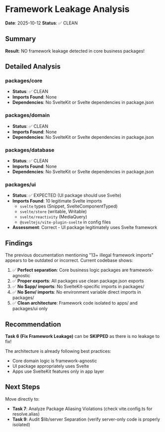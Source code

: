 # Framework Leakage Analysis

**Date**: 2025-10-12
**Status**: ✅ CLEAN

## Summary

**Result**: NO framework leakage detected in core business packages!

## Detailed Analysis

### packages/core
- **Status**: ✅ CLEAN
- **Imports Found**: None
- **Dependencies**: No SvelteKit or Svelte dependencies in package.json

### packages/domain
- **Status**: ✅ CLEAN
- **Imports Found**: None
- **Dependencies**: No SvelteKit or Svelte dependencies in package.json

### packages/database
- **Status**: ✅ CLEAN
- **Imports Found**: None
- **Dependencies**: No SvelteKit or Svelte dependencies in package.json

### packages/ui
- **Status**: ✅ EXPECTED (UI package should use Svelte)
- **Imports Found**: 10 legitimate Svelte imports
  - `svelte` types (Snippet, SvelteComponentTyped)
  - `svelte/store` (writable, Writable)
  - `svelte/reactivity` (MediaQuery)
  - `@sveltejs/vite-plugin-svelte` in config files
- **Assessment**: Correct - UI package legitimately uses Svelte framework

## Findings

The previous documentation mentioning "13+ illegal framework imports" appears to be outdated or incorrect. Current codebase shows:

1. ✅ **Perfect separation**: Core business logic packages are framework-agnostic
2. ✅ **Proper exports**: All packages use clean package.json exports
3. ✅ **No $app/ imports**: No SvelteKit-specific imports in packages/
4. ✅ **No $env/ imports**: No environment variable direct imports in packages/
5. ✅ **Clean architecture**: Framework code isolated to apps/ and packages/ui only

## Recommendation

**Task 6 (Fix Framework Leakage)** can be **SKIPPED** as there is no leakage to fix!

The architecture is already following best practices:
- Core domain logic is framework-agnostic
- UI package appropriately uses Svelte
- Apps use SvelteKit features only in app layer

## Next Steps

Move directly to:
- **Task 7**: Analyze Package Aliasing Violations (check vite.config.ts for resolve.alias)
- **Task 9**: Audit $lib/server Separation (verify server-only code is properly isolated)
